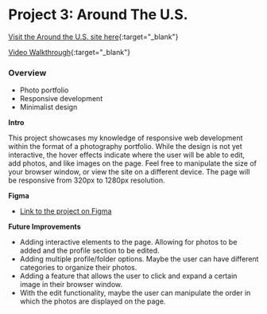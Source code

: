 # Project 3: Around The U.S.

[Visit the Around the U.S. site here](https://kyle-smithgall.github.io/se_project_aroundtheus/){:target="\_blank"}

[Video Walkthrough](https://www.loom.com/share/68ecd0b78b10417dbcf7e8ab60ed0288?sid=9a5b0269-4c92-40c4-9606-60cbfb4ee4ca){:target="\_blank"}

### Overview

- Photo portfolio
- Responsive development
- Minimalist design

**Intro**

This project showcases my knowledge of responsive web development within the format of a photography portfolio. While the design is not yet interactive, the hover effects indicate where the user will be able to edit, add photos, and like images on the page. Feel free to manipulate the size of your browser window, or view the site on a different device. The page will be responsive from 320px to 1280px resolution.

**Figma**

- [Link to the project on Figma](https://www.figma.com/file/ii4xxsJ0ghevUOcssTlHZv/Sprint-3%3A-Around-the-US?node-id=0%3A1)

**Future Improvements**

- Adding interactive elements to the page. Allowing for photos to be added and the profile section to be edited.
- Adding multiple profile/folder options. Maybe the user can have different categories to organize their photos.
- Adding a feature that allows the user to click and expand a certain image in their browser window.
- With the edit functionality, maybe the user can manipulate the order in which the photos are displayed on the page.
